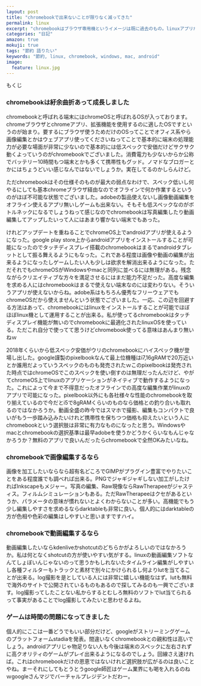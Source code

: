 ```yaml
---
layout: post
title: "chromebookで出来ないことが限りなく減ってきた"
permalink: linux
excerpt: "chromebookはブラウザ専用機というイメージは既に過去のもの。linuxアプリが使えるようになりandroidアプリも一応使えて今後はゲームも出来るようになる可能性が高く、Windowsやmac以外の選択肢として同等の立場にいるぞと声高に主張したいですよ"
categories: "日記"
amazon: true
mokuji: true
tags: "節約 語りたい"
keywords: "節約, linux, chromebook, windows, mac, android"
image:
  feature: linux.jpg
---
```


<div id="mokuji"><span>もくじ</span></div>

### chromebookは紆余曲折あって成長しました

chromebookと呼ばれる端末にはchromeOSと呼ばれるOSが入っております。chromeブラウザとchromeアプリ、拡張機能を使用するのに適したOSですというのが始まり。要するにブラウザ使うためだけのOSってことでオフィス系やら画像編集とかはウェブアプリ使ってくださいねってことで基本的に端末の処理能力が必要な場面が非常に少ないので基本的には低スペックで安価だけどサクサク動くよっていうのがchromebookでございました。消費電力も少ないからか公称でバッテリー10時間もつ端末とかも多くて携帯性もグッド。ノマドなブロガーとかにはちょうどいい感じなんではないでしょうか。実在してるのかしらんけど。

ただchromebookはその仕様そのものが最大の弱点なわけで、スペック低いし何やるにしても基本chromeブラウザ経由なのでオフラインで何か作業するというのがほぼ不可能な状態でございました。adobeの製品使えないし画像動画編集をオフライン使えるアプリ無いしゲームも出来ない。そもそも低スペックなのがボトルネックになるでしょうねって感じなのでchromebookは写真編集したり動画編集してアップしたいって人にはあまり響かない端末でもあった。

けれどアップデートを重ねることでchromeOS上でandroidアプリが使えるようになった。google play store上からandroidアプリをインストールすることが可能になったのでタッチディスプレイ搭載のchromebookはまるでandroidタブレットとして振る舞えるようにもなった。これである程度は画像や動画の編集が出来るようになったしゲームしたい人も少しは欲求を解消出来るようになった。ただそれでもchromeOSがWindowsやmacと同列に並べるには無理がある。残念ながらクリエイティブな方々を満足させるにはまだ能力不足だった。高度な編集を求める人にはchromebookはまるで使えない端末なのには変わりない。そういうアプリが使えないからね。adobe系はもちろん優秀なフリーウェアでもchromeOSだから使えませんという状態でございました。一応、この辺を回避する方法はあって、chromebookにはlinuxをインストールすることが可能でほぼほぼlinux機として運用することが出来る。私が使ってるchromebookはタッチディスプレイ機能が無いのでchromebookに最適化されたlinuxOSを使っている。ただこれ自分で使ってて思うけどchromebook使ってる意味はあんまり無いねｗ

2018年くらいから低スペック安価がウリのchromebookにハイスペック機が登場し出した。google謹製のpixelbookなんて最上位機種はi7,16gRAMで20万近いとか誰用だよっていうスペックのものも発売されたｗこのpixelbookは発売された時点ではchromeOSでこのスペックを使い倒すのは無理だったんだけど、やがてchromeOS上でlinuxのアプリケーションがネイティブで動作するようになった。これによって今まで不得意だったオフラインでの高度な編集作業がlinuxのアプリで可能になった。pixelbook以外にも各社様々な性能のchromebookを取り揃えているので今だとi5で8gRAMくらいのものなら価格との釣り合いも取れるのではなかろうか。動画全盛の昨今ではスマホで撮影、編集もコンパクトで良いがもう一歩踏み込みたいけれど携帯性を保ちつつ価格も抑えたいという人にchromebookという選択肢は非常に有力なものになったと思う。Windowsやmacとchromebookの選択基準は最早adobeを使うかどうかくらいなもんじゃなかろうか？無料のアプリで良いんだったらchromebookで全然OKみたいなね。

### chromebookで画像編集するなら

画像を加工したいならなら超有名どころでGIMPがプラグイン豊富でやりたいことをある程度誰でも調べれば出来る。PNGでジャギジャギしない加工がしたければInkscapeもメジャー。写真の編集、Raw現像ならRawTherapeeがジャスティス。フィルムシミュレーションもある。ただRawTherapeeはクセがあるというか、パラメータの意味が慣れないとよくわからないことが多い。高機能でもう少し編集しやすさを求めるならdarktableも非常に良い。個人的にはdarktableの方が色相や色彩の編集はしやすいと思いますですハイ。

### chromebookで動画編集するなら

動画編集したいならkdenliveかshotcutのどちらかがよろしいのではなかろうか。私は何となくshotcutの方が使いやすい気がする。linuxの動画編集ソフトなんてしょぼいんじゃないのって思うかもしれないたタイムライン編集がしやすいし各種フィルターもトラックと素材で別々にかけられるし何よりlutを当てることが出来る。log撮影を是としている人には非常に嬉しい機能なはず。lutも無料で海外のサイトで公開されているものもあるので探してみるのも一興でございます。log撮影ってしたことない私からするとむしろ無料のソフトでlut当てられるって事実があることでlog撮影してみたいと思わせるよね。

### ゲームは時間の問題になってきました

個人的にここは一番どうでもいい部分だけど、googleがストリーミングゲームのプラットフォームstadiaを発表。間違いなくchromebookとの親和性は高いでしょう。androidアプリじゃ物足りない人も今後は端末のスペックに左右されずに高クオリティのゲームがプレイ出来るようになるのでしょう。回線さえ速ければ。これはchromebookだけの恩恵ではないけれど選択肢が広がるのは良いことやね。まーそれにしてもとうとうgoogle師匠はゲーム業界にも喝を入れるのねｗgoogleさんマジでバーチャルプレジデントだわー。